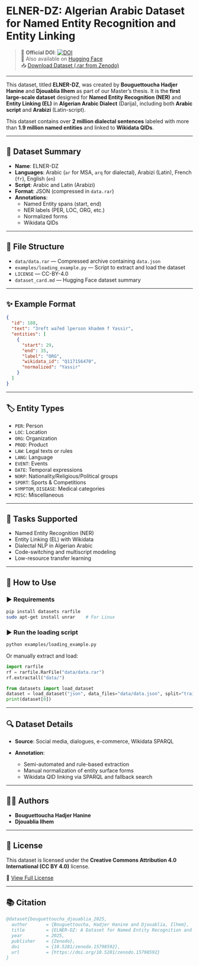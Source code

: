 # ELNER-DZ: Algerian Arabic Dataset for Named Entity Recognition and Entity Linking

> 📌 **Official DOI**: [![DOI](https://zenodo.org/badge/DOI/10.5281/zenodo.15798592.svg)](https://doi.org/10.5281/zenodo.15798592)  
> 🤗 Also available on [Hugging Face](https://huggingface.co/datasets/HadjerHaninebgt7878/ELNER-DZ)  
> 📥 [Download Dataset (.rar from Zenodo)](https://zenodo.org/record/15798592/files/data.rar)

---

This dataset, titled **ELNER-DZ**, was created by **Bouguettoucha Hadjer Hanine** and **Djouablia Ilhem** as part of our Master’s thesis. It is the **first large-scale dataset** designed for **Named Entity Recognition (NER)** and **Entity Linking (EL)** in **Algerian Arabic Dialect** (Darija), including both **Arabic script** and **Arabizi** (Latin-script).

This dataset contains over **2 million dialectal sentences** labeled with more than **1.9 million named entities** and linked to **Wikidata QIDs**.

---

## 🧾 Dataset Summary

- **Name**: ELNER-DZ  
- **Languages**: Arabic (`ar` for MSA, `arq` for dialectal), Arabizi (Latin), French (`fr`), English (`en`)  
- **Script**: Arabic and Latin (Arabizi)  
- **Format**: JSON (compressed in `data.rar`)  
- **Annotations**:
  - Named Entity spans (start, end)
  - NER labels (PER, LOC, ORG, etc.)
  - Normalized forms
  - Wikidata QIDs

---

## 📁 File Structure

- `data/data.rar` — Compressed archive containing `data.json`
- `examples/loading_example.py` — Script to extract and load the dataset
- `LICENSE` — CC-BY-4.0
- `dataset_card.md` — Hugging Face dataset summary

---

## ✨ Example Format

```json
{
  "id": 188,
  "text": "3reft wa7ed lperson khadem f Yassir",
  "entities": [
    {
      "start": 29,
      "end": 35,
      "label": "ORG",
      "wikidata_id": "Q117156470",
      "normalized": "Yassir"
    }
  ]
}
````

---

## 🏷️ Entity Types

* `PER`: Person
* `LOC`: Location
* `ORG`: Organization
* `PROD`: Product
* `LAW`: Legal texts or rules
* `LANG`: Language
* `EVENT`: Events
* `DATE`: Temporal expressions
* `NORP`: Nationality/Religious/Political groups
* `SPORT`: Sports & Competitions
* `SYMPTOM`, `DISEASE`: Medical categories
* `MISC`: Miscellaneous

---

## 🧪 Tasks Supported

* Named Entity Recognition (NER)
* Entity Linking (EL) with Wikidata
* Dialectal NLP in Algerian Arabic
* Code-switching and multiscript modeling
* Low-resource transfer learning

---

## 🧰 How to Use

### ▶️ Requirements

```bash
pip install datasets rarfile
sudo apt-get install unrar    # For Linux
```

### ▶️ Run the loading script

```bash
python examples/loading_example.py
```

Or manually extract and load:

```python
import rarfile
rf = rarfile.RarFile("data/data.rar")
rf.extractall("data/")

from datasets import load_dataset
dataset = load_dataset("json", data_files="data/data.json", split="train")
print(dataset[0])
```

---

## 🔍 Dataset Details

* **Source**: Social media, dialogues, e-commerce, Wikidata SPARQL
* **Annotation**:

  * Semi-automated and rule-based extraction
  * Manual normalization of entity surface forms
  * Wikidata QID linking via SPARQL and fallback search

---

## 👩‍💻 Authors

* **Bouguettoucha Hadjer Hanine**
* **Djouablia Ilhem**


---

## 📄 License

This dataset is licensed under the **Creative Commons Attribution 4.0 International (CC BY 4.0)** license.

🔗 [View Full License](https://creativecommons.org/licenses/by/4.0/)

---

## 📚 Citation

```bibtex
@dataset{bouguettoucha_djouablia_2025,
  author       = {Bouguettoucha, Hadjer Hanine and Djouablia, Ilhem},
  title        = {ELNER-DZ: A Dataset for Named Entity Recognition and Linking in Algerian Arabic},
  year         = 2025,
  publisher    = {Zenodo},
  doi          = {10.5281/zenodo.15798592},
  url          = {https://doi.org/10.5281/zenodo.15798592}
}
```


